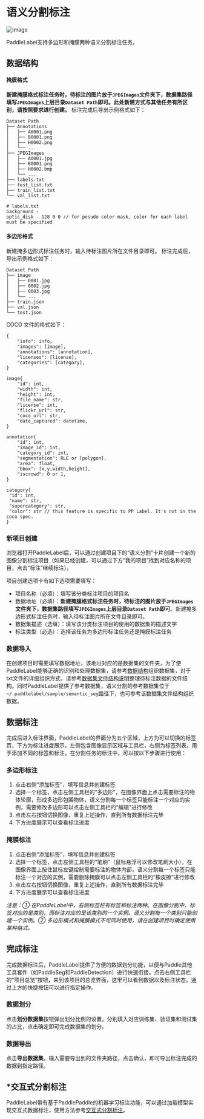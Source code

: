 # 语义分割标注

![image](https://user-images.githubusercontent.com/29757093/182841499-85b9df06-f793-4831-b3f5-54c013ce531c.png)

PaddleLabel支持多边形和掩膜两种语义分割标注任务。

## <div id="test3">数据结构</div>

#### 掩膜格式

**新建掩膜格式标注任务时，待标注的图片放于`JPEGImages`文件夹下，数据集路径填写`JPEGImages`上层目录`Dataset Path`即可。此处新建方式与其他任务有所区别，请按照要求进行创建。**
标注完成后导出示例格式如下：

```shell
Dataset Path
├── Annotations
│   ├── A0001.png
│   ├── B0001.png
│   ├── H0002.png
│   └── ...
├── JPEGImages
│   ├── A0001.jpg
│   ├── B0001.png
│   ├── H0002.bmp
│   └── ...
├── labels.txt
├── test_list.txt
├── train_list.txt
└── val_list.txt

# labels.txt
background -
optic_disk - 128 0 0 // for pesudo color mask, color for each label must be specified
```

#### 多边形格式

新建掩多边形式标注任务时，输入待标注图片所在文件目录即可。
标注完成后，导出示例格式如下：

```shell
Dataset Path
├── image
│   ├── 0001.jpg
│   ├── 0002.jpg
│   ├── 0003.jpg
│   └── ...
├── train.json
├── val.json
└── test.json
```

COCO 文件的格式如下：

```text
{
    "info": info,
    "images": [image],
    "annotations": [annotation],
    "licenses": [license],
    "categories": [category],
}

image{
    "id": int,
    "width": int,
    "height": int,
    "file_name": str,
    "license": int,
    "flickr_url": str,
    "coco_url": str,
    "date_captured": datetime,
}

annotation{
    "id": int,
    "image_id": int,
    "category_id": int,
    "segmentation": RLE or [polygon],
    "area": float,
    "bbox": [x,y,width,height],
    "iscrowd": 0 or 1,
}

category{
 "id": int,
 "name": str,
 "supercategory": str,
 "color": str // this feature is specific to PP Label. It's not in the coco spec.
}
```

### 新项目创建

浏览器打开PaddleLabel后，可以通过创建项目下的“语义分割”卡片创建一个新的图像分割标注项目（如果已经创建，可以通过下方“我的项目”找到对应名称的项目，点击“标注”继续标注）。

项目创建选项卡有如下选项需要填写：

- 项目名称（必填）：填写该分类标注项目的项目名
- 数据地址（必填）：**新建掩膜格式标注任务时，待标注的图片放于`JPEGImages`文件夹下，数据集路径填写`JPEGImages`上层目录`Dataset Path`即可**。新建掩多边形式标注任务时，输入待标注图片所在文件目录即可。
- 数据集描述（选填）：填写该分类标注项目的使用的数据集的描述文字
- 标注类型（必选）：选择该任务为多边形标注任务还是掩膜标注任务

### 数据导入

在创建项目时需要填写数据地址，该地址对应的是数据集的文件夹，为了使PaddleLabel能够正确的识别和处理数据集，请参考[数据结构](#test3)组织数据集，对于txt文件的详细组织方式，请参考[数据集文件结构说明](dataset_file_structure.md)整理待标注数据的文件结构。同时PaddleLabel提供了参考数据集，语义分割的参考数据集位于`~/.paddlelabel/sample/semantic_seg`路径下，也可参考该数据集文件结构组织数据。

## 数据标注

完成后进入标注界面，PaddleLabel的界面分为五个区域，上方为可以切换的标签页，下方为标注进度展示，左侧包含图像显示区域与工具栏，右侧为标签列表，用于添加不同的标签和标注。在分割任务的标注中，可以按以下步骤进行使用：

### 多边形标注

1. 点击右侧“添加标签”，填写信息并创建标签
1. 选择一个标签，点击左侧工具栏的“多边形”，在图像界面上点击需要标注的物体轮廓，形成多边形包围物体，语义分割每一个标签只能标注一个对应的实例，需要修改多边形可以点击左侧工具栏的“编辑”进行修改
1. 点击左右按钮切换图像，重复上述操作，直到所有数据标注完毕
1. 下方进度展示可以查看标注进度

### 掩膜标注

1. 点击右侧“添加标签”，填写信息并创建标签
1. 选择一个标签，点击左侧工具栏的“笔刷”（鼠标悬浮可以修改笔刷大小），在图像界面上按住鼠标左键绘制需要标注的物体内部，语义分割每一个标签只能标注一个对应的实例，需要删除掩膜可以点击左侧工具栏的“橡皮擦”进行修改
1. 点击左右按钮切换图像，重复上述操作，直到所有数据标注完毕
1. 下方进度展示可以查看标注进度

*注意：① 在PaddleLabel中，右侧标签栏有标签和标注两种。在图像分割中，标签对应的是类别，而标注对应的是该类别的一个实例。语义分割每一个类别只能创建一个实例。② 多边形模式和掩膜模式不可同时使用，请在创建项目时确定使用某种格式。*

## 完成标注

完成数据标注后，PaddleLabel提供了方便的数据划分功能，以便与Paddle其他工具套件（如PaddleSeg和PaddleDetection）进行快速衔接。点击右侧工具栏的“项目总览”按钮，来到该项目的总览界面，这里可以看到数据以及标注状态。通过上方的快捷按钮可以进行指定操作。

### 数据划分

点击**划分数据集**按钮弹出划分比例的设置，分别填入对应训练集、验证集和测试集的占比，点击确定即可完成数据集的划分。

### 数据导出

点击**导出数据集**，输入需要导出到的文件夹路径，点击确认，即可导出标注完成的数据到指定路径。

## \*交互式分割标注

PaddleLabel带有基于PaddlePaddle的机器学习标注功能，可以通过加载模型实现交互式数据标注，使用方法参考[交互式分割标注](interactive_segmentation.md)。
